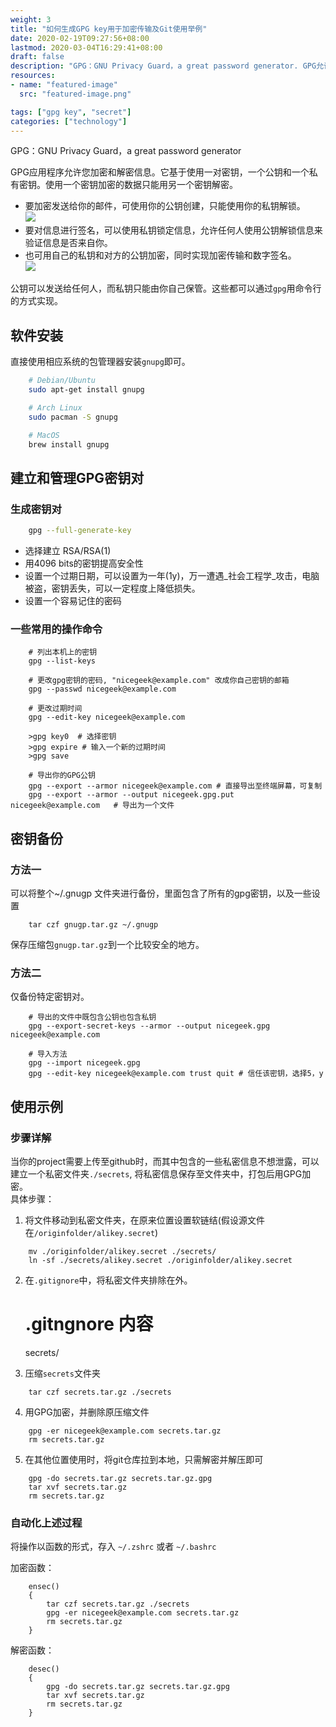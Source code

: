 ```yaml
---
weight: 3
title: "如何生成GPG key用于加密传输及Git使用举例"
date: 2020-02-19T09:27:56+08:00
lastmod: 2020-03-04T16:29:41+08:00
draft: false
description: "GPG：GNU Privacy Guard，a great password generator. GPG允许您加密和解密信息。它基于使用一对密钥，一个公钥和一个私有密钥。使用一个密钥加密的数据只能用另一个密钥解密。"
resources:
- name: "featured-image"
  src: "featured-image.png"

tags: ["gpg key", "secret"]
categories: ["technology"]
---
```



GPG：GNU Privacy Guard，a great password generator

GPG应用程序允许您加密和解密信息。它基于使用一对密钥，一个公钥和一个私有密钥。使用一个密钥加密的数据只能用另一个密钥解密。

<!--more-->

*   要加密发送给你的邮件，可使用你的公钥创建，只能使用你的私钥解锁。  
    ![](http://pic.rgsc.top/2020-12-07-6f3dddc6-gpg.jpeg)
*   要对信息进行签名，可以使用私钥锁定信息，允许任何人使用公钥解锁信息来验证信息是否来自你。
*   也可用自己的私钥和对方的公钥加密，同时实现加密传输和数字签名。  
    ![](http://pic.rgsc.top/2020-12-07-3d278821-gpg-en-sign.jpeg)

公钥可以发送给任何人，而私钥只能由你自己保管。这些都可以通过`gpg`用命令行的方式实现。

## 软件安装

直接使用相应系统的包管理器安装`gnupg`即可。
```bash
    # Debian/Ubuntu
    sudo apt-get install gnupg

    # Arch Linux
    sudo pacman -S gnupg

    # MacOS
    brew install gnupg
```

## 建立和管理GPG密钥对

### 生成密钥对
```bash
    gpg --full-generate-key
```

*   选择建立 RSA/RSA(1)
*   用4096 bits的密钥提高安全性
*   设置一个过期日期，可以设置为一年(1y)，万一遭遇_社会工程学_攻击，电脑被盗，密钥丢失，可以一定程度上降低损失。
*   设置一个容易记住的密码

### 一些常用的操作命令
```
    # 列出本机上的密钥
    gpg --list-keys

    # 更改gpg密钥的密码, "nicegeek@example.com" 改成你自己密钥的邮箱
    gpg --passwd nicegeek@example.com

    # 更改过期时间
    gpg --edit-key nicegeek@example.com

    >gpg key0  # 选择密钥
    >gpg expire # 输入一个新的过期时间
    >gpg save

    # 导出你的GPG公钥
    gpg --export --armor nicegeek@example.com # 直接导出至终端屏幕，可复制
    gpg --export --armor --output nicegeek.gpg.put nicegeek@example.com   # 导出为一个文件
```

## 密钥备份

### 方法一

可以将整个~/.gnugp 文件夹进行备份，里面包含了所有的gpg密钥，以及一些设置
```
    tar czf gnugp.tar.gz ~/.gnugp
```
保存压缩包`gnugp.tar.gz`到一个比较安全的地方。

### 方法二

仅备份特定密钥对。
```
    # 导出的文件中既包含公钥也包含私钥
    gpg --export-secret-keys --armor --output nicegeek.gpg nicegeek@example.com 

    # 导入方法
    gpg --import nicegeek.gpg
    gpg --edit-key nicegeek@example.com trust quit # 信任该密钥，选择5，y
```
## 使用示例

### 步骤详解

当你的project需要上传至github时，而其中包含的一些私密信息不想泄露，可以建立一个私密文件夹`./secrets`, 将私密信息保存至文件夹中，打包后用GPG加密。  
具体步骤：

1.  将文件移动到私密文件夹，在原来位置设置软链结(假设源文件在`/originfolder/alikey.secret`)
```
    mv ./originfolder/alikey.secret ./secrets/
    ln -sf ./secrets/alikey.secret ./originfolder/alikey.secret
```

2.  在`.gitignore`中，将私密文件夹排除在外。

    # .gitngnore 内容
    secrets/

3.  压缩`secrets`文件夹
```
    tar czf secrets.tar.gz ./secrets
```
4.  用GPG加密，并删除原压缩文件
```
    gpg -er nicegeek@example.com secrets.tar.gz
    rm secrets.tar.gz
```
5.  在其他位置使用时，将git仓库拉到本地，只需解密并解压即可
```
    gpg -do secrets.tar.gz secrets.tar.gz.gpg
    tar xvf secrets.tar.gz
    rm secrets.tar.gz
```

### 自动化上述过程

将操作以函数的形式，存入 `~/.zshrc` 或者 `~/.bashrc`

加密函数：
```
    ensec()
    {
        tar czf secrets.tar.gz ./secrets
        gpg -er nicegeek@example.com secrets.tar.gz
        rm secrets.tar.gz
    }
```
解密函数：
```
    desec()
    {
        gpg -do secrets.tar.gz secrets.tar.gz.gpg
        tar xvf secrets.tar.gz
        rm secrets.tar.gz
    }
```